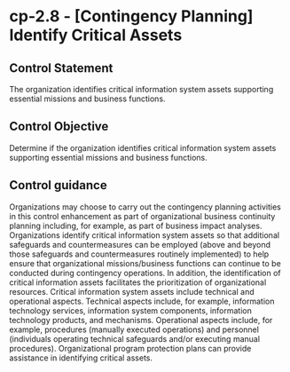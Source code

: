 # cp-2.8 - \[Contingency Planning\] Identify Critical Assets

## Control Statement

The organization identifies critical information system assets supporting essential missions and business functions.

## Control Objective

Determine if the organization identifies critical information system assets supporting essential missions and business functions.

## Control guidance

Organizations may choose to carry out the contingency planning activities in this control enhancement as part of organizational business continuity planning including, for example, as part of business impact analyses. Organizations identify critical information system assets so that additional safeguards and countermeasures can be employed (above and beyond those safeguards and countermeasures routinely implemented) to help ensure that organizational missions/business functions can continue to be conducted during contingency operations. In addition, the identification of critical information assets facilitates the prioritization of organizational resources. Critical information system assets include technical and operational aspects. Technical aspects include, for example, information technology services, information system components, information technology products, and mechanisms. Operational aspects include, for example, procedures (manually executed operations) and personnel (individuals operating technical safeguards and/or executing manual procedures). Organizational program protection plans can provide assistance in identifying critical assets.
